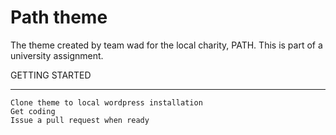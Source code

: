 Path theme
===================

The theme created by team wad for the local charity, PATH. This is part of a university assignment.

GETTING STARTED
_______________


	Clone theme to local wordpress installation
	Get coding
	Issue a pull request when ready
